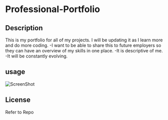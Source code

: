 # Professional-Portfolio

## Description
This is my portfolio for all of my projects. I will be updating it as I learn more and do more coding.
-I want to be able to share this to future employers so they can have an overview of my skills in one place.
-It is descriptive of me.
-It will be constantly evolving.


## usage 

![ScreenShot](../Professional-Portfolio/assets/images/pro%20portfolio.jpg)

## License 
Refer to Repo